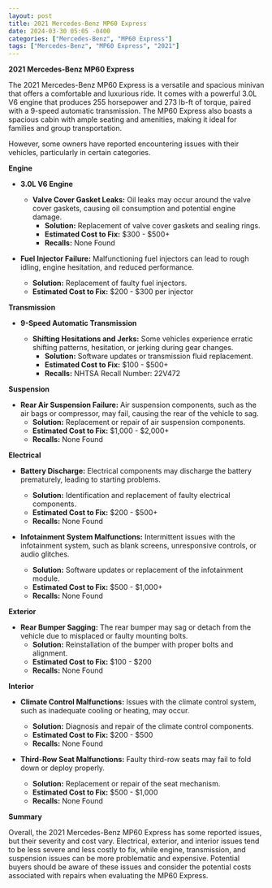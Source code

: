 ```yaml
---
layout: post
title: 2021 Mercedes-Benz MP60 Express
date: 2024-03-30 05:05 -0400
categories: ["Mercedes-Benz", "MP60 Express"]
tags: ["Mercedes-Benz", "MP60 Express", "2021"]
---
```

**2021 Mercedes-Benz MP60 Express**

The 2021 Mercedes-Benz MP60 Express is a versatile and spacious minivan that offers a comfortable and luxurious ride. It comes with a powerful 3.0L V6 engine that produces 255 horsepower and 273 lb-ft of torque, paired with a 9-speed automatic transmission. The MP60 Express also boasts a spacious cabin with ample seating and amenities, making it ideal for families and group transportation.

However, some owners have reported encountering issues with their vehicles, particularly in certain categories.

**Engine**

* **3.0L V6 Engine**

  * **Valve Cover Gasket Leaks:** Oil leaks may occur around the valve cover gaskets, causing oil consumption and potential engine damage.
    * **Solution:** Replacement of valve cover gaskets and sealing rings.
    * **Estimated Cost to Fix:** $300 - $500+
    * **Recalls:** None Found

* **Fuel Injector Failure:** Malfunctioning fuel injectors can lead to rough idling, engine hesitation, and reduced performance.
    * **Solution:** Replacement of faulty fuel injectors.
    * **Estimated Cost to Fix:** $200 - $300 per injector

**Transmission**

* **9-Speed Automatic Transmission**

  * **Shifting Hesitations and Jerks:** Some vehicles experience erratic shifting patterns, hesitation, or jerking during gear changes.
    * **Solution:** Software updates or transmission fluid replacement.
    * **Estimated Cost to Fix:** $100 - $500+
    * **Recalls:** NHTSA Recall Number: 22V472

**Suspension**

* **Rear Air Suspension Failure:** Air suspension components, such as the air bags or compressor, may fail, causing the rear of the vehicle to sag.
    * **Solution:** Replacement or repair of air suspension components.
    * **Estimated Cost to Fix:** $1,000 - $2,000+
    * **Recalls:** None Found

**Electrical**

* **Battery Discharge:** Electrical components may discharge the battery prematurely, leading to starting problems.
    * **Solution:** Identification and replacement of faulty electrical components.
    * **Estimated Cost to Fix:** $200 - $500+
    * **Recalls:** None Found

* **Infotainment System Malfunctions:** Intermittent issues with the infotainment system, such as blank screens, unresponsive controls, or audio glitches.
    * **Solution:** Software updates or replacement of the infotainment module.
    * **Estimated Cost to Fix:** $500 - $1,000+
    * **Recalls:** None Found

**Exterior**

* **Rear Bumper Sagging:** The rear bumper may sag or detach from the vehicle due to misplaced or faulty mounting bolts.
    * **Solution:** Reinstallation of the bumper with proper bolts and alignment.
    * **Estimated Cost to Fix:** $100 - $200
    * **Recalls:** None Found

**Interior**

* **Climate Control Malfunctions:** Issues with the climate control system, such as inadequate cooling or heating, may occur.
    * **Solution:** Diagnosis and repair of the climate control components.
    * **Estimated Cost to Fix:** $200 - $500
    * **Recalls:** None Found

* **Third-Row Seat Malfunctions:** Faulty third-row seats may fail to fold down or deploy properly.
    * **Solution:** Replacement or repair of the seat mechanism.
    * **Estimated Cost to Fix:** $500 - $1,000
    * **Recalls:** None Found

**Summary**

Overall, the 2021 Mercedes-Benz MP60 Express has some reported issues, but their severity and cost vary. Electrical, exterior, and interior issues tend to be less severe and less costly to fix, while engine, transmission, and suspension issues can be more problematic and expensive. Potential buyers should be aware of these issues and consider the potential costs associated with repairs when evaluating the MP60 Express.

